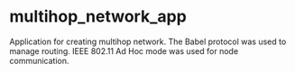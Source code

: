 # multihop_network_app
Application for creating multihop network. The Babel protocol was used to manage routing. IEEE 802.11 Ad Hoc mode was used for node communication.
